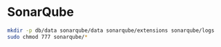 # SonarQube

```sh
mkdir -p db/data sonarqube/data sonarqube/extensions sonarqube/logs
sudo chmod 777 sonarqube/*
```
